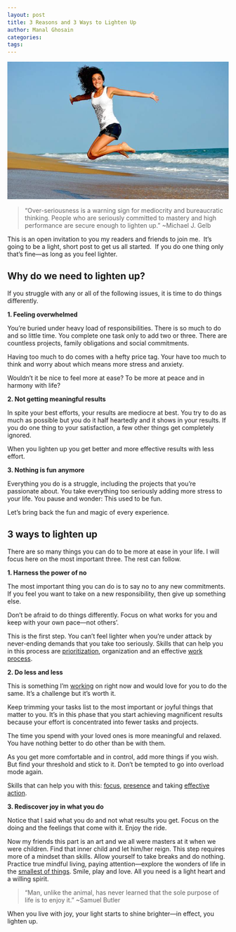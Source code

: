 ```yaml
---
layout: post
title: 3 Reasons and 3 Ways to Lighten Up
author: Manal Ghosain
categories:
tags:
---
```


![Jumping for joy](/images/jump.jpg)

> “Over-seriousness is a warning sign for mediocrity and bureaucratic thinking. People who are seriously committed to mastery and high performance are secure enough to lighten up.” ~Michael J. Gelb

This is an open invitation to you my readers and friends to join me.  It’s going to be a light, short post to get us all started.  If you do one thing only that’s fine—as long as you feel lighter. 

## Why do we need to lighten up?

If you struggle with any or all of the following issues, it is time to do things differently. 

**1. Feeling overwhelmed** 

You’re buried under heavy load of responsibilities. There is so much to do and so little time. You complete one task only to add two or three. There are countless projects, family obligations and social commitments. 

Having too much to do comes with a hefty price tag. Your have too much to think and worry about which means more stress and anxiety. 

Wouldn’t it be nice to feel more at ease? To be more at peace and in harmony with life?  

**2. Not getting meaningful results** 

In spite your best efforts, your results are mediocre at best. You try to do as much as possible but you do it half heartedly and it shows in your results. If you do one thing to your satisfaction, a few other things get completely ignored. 

When you lighten up you get better and more effective results with less effort. 

**3. Nothing is fun anymore** 

Everything you do is a struggle, including the projects that you’re passionate about. You take everything too seriously adding more stress to your life. You pause and wonder: This used to be fun. 

Let’s bring back the fun and magic of every experience. 

## 3 ways to lighten up

There are so many things you can do to be more at ease in your life. I will focus here on the most important three. The rest can follow. 

**1. Harness the power of no** 

The most important thing you can do is to say no to any new commitments. If you feel you want to take on a new responsibility, then give up something else. 

Don’t be afraid to do things differently. Focus on what works for you and keep with your own pace—not others’. 

This is the first step. You can’t feel lighter when you’re under attack by never-ending demands that you take too seriously. Skills that can help you in this process are [prioritization](/two-simple-tools-to-set-your-priorities-straight/), organization and an effective [work process](http://onewithnow.com/a-practical-guide-to-peace-of-mind-project-management/). 

**2. Do less and less** 

This is something I’m [working](http://zenhabits.net/the-lazy-manifesto-do-less-then-do-even-less/) on right now and would love for you to do the same. It’s a challenge but it’s worth it. 

Keep trimming your tasks list to the most important or joyful things that matter to you. It’s in this phase that you start achieving magnificent results because your effort is concentrated into fewer tasks and projects. 

The time you spend with your loved ones is more meaningful and relaxed. You have nothing better to do other than be with them. 

As you get more comfortable and in control, add more things if you wish. But find your threshold and stick to it. Don’t be tempted to go into overload mode again. 

Skills that can help you with this: [focus](/how-to-find-clarity-and-focus-in-the-age-of-distraction/), [presence](/practical-steps-to-being-more-present/) and taking [effective action](/two-simple-ways-to-make-every-action-count/). 

**3. Rediscover joy in what you do** 

Notice that I said what you do and not what results you get. Focus on the doing and the feelings that come with it. Enjoy the ride. 

Now my friends this part is an art and we all were masters at it when we were children. Find that inner child and let him/her reign. This step requires more of a mindset than skills. Allow yourself to take breaks and do nothing. Practice true mindful living, paying attention—explore the wonders of life in the [smallest of things](/pure-joy-comes-from-the-simplest-acts/). Smile, play and love. All you need is a light heart and a willing spirit. 

> “Man, unlike the animal, has never learned that the sole purpose of life is to enjoy it.” ~Samuel Butler

When you live with joy, your light starts to shine brighter—in effect, you lighten up. 